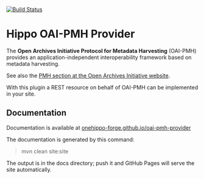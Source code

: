 [![Build Status](https://travis-ci.org/onehippo-forge/oai-pmh-provider.svg?branch=develop)](https://travis-ci.org/onehippo-forge/oai-pmh-provider)

# Hippo OAI-PMH Provider

The <strong>Open Archives Initiative Protocol for Metadata Harvesting</strong> (OAI-PMH) provides an application-independent 
interoperability framework based on metadata harvesting.
        
See also the [PMH section at the Open Archives Initiative website](http://www.openarchives.org/pmh/).

With this plugin a REST resource on behalf of OAI-PMH can be implemented in your site. 
       
## Documentation 

Documentation is available at [onehippo-forge.github.io/oai-pmh-provider](https://onehippo-forge.github.io/oai-pmh-provider)

The documentation is generated by this command:

 > mvn clean site:site
 
The output is in the docs directory; push it and GitHub Pages will serve the site automatically. 
